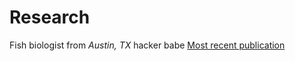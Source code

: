 <body>
		
<div class="container">
<div class="blurb">
<h1>Research</h1>
<p>Fish biologist from <em>Austin, TX</em> hacker babe <a href="/about">Most recent publication</a></p>
